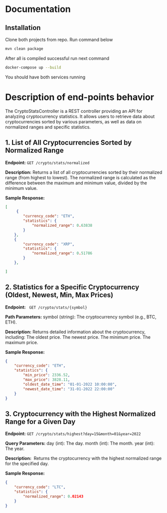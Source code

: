 # Documentation
## Installation
Clone both projects from repo.
Run command below
``` bash 
mvn clean package
```
After all is compiled successful run next command
``` bash
docker-compose up --build
```
You should have both services running

# Description of end-points behavior
The CryptoStatsController is a REST controller providing an API for analyzing cryptocurrency statistics. It allows users to retrieve data about cryptocurrencies sorted by various parameters, as well as data on normalized ranges and specific statistics.

## 1. List of All Cryptocurrencies Sorted by Normalized Range
**Endpoint:**
`GET /crypto/stats/normalized`

**Description:** Returns a list of all cryptocurrencies sorted by their normalized range (from highest to lowest). The normalized range is calculated as the difference between the maximum and minimum value, divided by the minimum value.

**Sample Response:**
```json
[
     {
        "currency_code": "ETH",
        "statistics": {
            "normalized_range": 0.63838
        }
    },
    {
        "currency_code": "XRP",
        "statistics": {
            "normalized_range": 0.51786
        }
    },

]
```


## 2. Statistics for a Specific Cryptocurrency (Oldest, Newest, Min, Max Prices)
**Endpoint:**
` GET /crypto/stats/{symbol}`

**Path Parameters:**
symbol (string): The cryptocurrency symbol (e.g., BTC, ETH).

**Description:**
Returns detailed information about the cryptocurrency, including:
The oldest price.
The newest price.
The minimum price.
The maximum price.

**Sample Response:**
```json
{
    "currency_code": "ETH",
    "statistics": {
        "min_price": 2336.52,
        "max_price": 3828.11,
        "oldest_date_time": "01-01-2022 10:00:00",
        "newest_date_time": "31-01-2022 22:00:00"
    }
}
```



## 3. Cryptocurrency with the Highest Normalized Range for a Given Day ##
**Endpoint:**
`GET /crypto/stats/highest?day=15&month=01&year=2022`

**Query Parameters:**
day (int): The day.
month (int): The month.
year (int): The year.

**Description:**
 Returns the cryptocurrency with the highest normalized range for the specified day.

**Sample Response:**
```json
{
    "currency_code": "LTC",
    "statistics": {
        "normalized_range": 0.02143
    }
}
```

